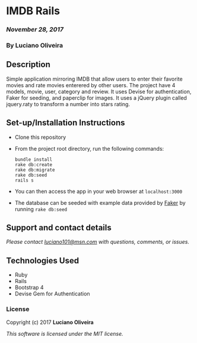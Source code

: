 # IMDB Rails

### _November 28, 2017_

### By Luciano Oliveira

## Description

Simple application mirroring IMDB that allow users to enter their favorite movies and rate movies enterered by other users. The project have 4 models, movie, user, category and review. It uses Devise for authentication, Faker for seeding, and paperclip for images. It uses a jQuery plugin called jquery.raty to transform a number into stars rating.

## Set-up/Installation Instructions

* Clone this repository
* From the project root directory, run the following commands:

  ```
  bundle install
  rake db:create
  rake db:migrate
  rake db:seed
  rails s
  ```
* You can then access the app in your web browser at ```localhost:3000```

* The database can be seeded with example data provided by [Faker](https://github.com/stympy/faker) by running ```rake db:seed```
## Support and contact details

_Please contact [luciano101@msn.com](mailto:luciano101@msn.com) with questions, comments, or issues._

## Technologies Used

* Ruby
* Rails
* Bootstrap 4
* Devise Gem for Authentication

### License

Copyright (c) 2017 **Luciano Oliveira**

*This software is licensed under the MIT license.*